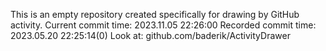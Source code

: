 This is an empty repository created specifically for drawing by GitHub activity.
Current commit time: 2023.11.05 22:26:00
Recorded commit time: 2023.05.20 22:25:14(0)
Look at: github.com/baderik/ActivityDrawer
